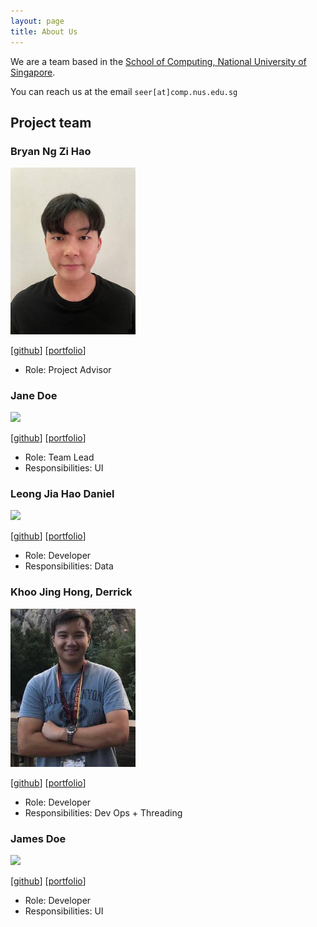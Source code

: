 ```yaml
---
layout: page
title: About Us
---
```


We are a team based in the [School of Computing, National University of Singapore](http://www.comp.nus.edu.sg).

You can reach us at the email `seer[at]comp.nus.edu.sg`

## Project team

### Bryan Ng Zi Hao

<img src="images/bryanngzh.png" width="200px">

[[github](https://github.com/bryanngzh)]
[[portfolio](team/johndoe.md)]

* Role: Project Advisor

### Jane Doe

<img src="images/johndoe.png" width="200px">

[[github](http://github.com/johndoe)]
[[portfolio](team/johndoe.md)]

* Role: Team Lead
* Responsibilities: UI

### Leong Jia Hao Daniel

<img src="images/leongdl135.png" width="200px">

[[github](http://github.com/leongdl135)] [[portfolio](team/johndoe.md)]

* Role: Developer
* Responsibilities: Data

### Khoo Jing Hong, Derrick 

<img src="images/drkkjh.png" width="200px">

[[github](http://github.com/drkkjh)]
[[portfolio](team/johndoe.md)]

* Role: Developer
* Responsibilities: Dev Ops + Threading

### James Doe

<img src="images/johndoe.png" width="200px">

[[github](http://github.com/johndoe)]
[[portfolio](team/johndoe.md)]

* Role: Developer
* Responsibilities: UI

